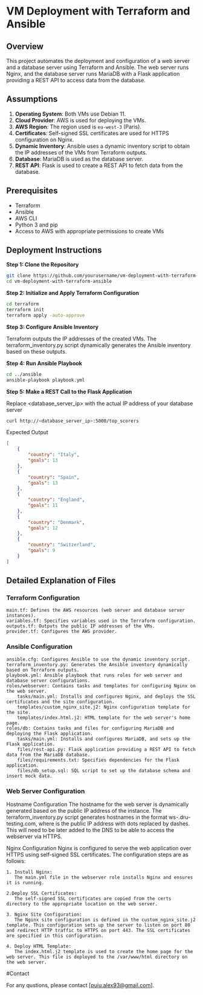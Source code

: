 # VM Deployment with Terraform and Ansible

## Overview

This project automates the deployment and configuration of a web server and a database server using Terraform and Ansible. The web server runs Nginx, and the database server runs MariaDB with a Flask application providing a REST API to access data from the database.

## Assumptions

1. **Operating System**: Both VMs use Debian 11.
2. **Cloud Provider**: AWS is used for deploying the VMs.
3. **AWS Region**: The region used is `eu-west-3` (Paris).
4. **Certificates**: Self-signed SSL certificates are used for HTTPS configuration on Nginx.
5. **Dynamic Inventory**: Ansible uses a dynamic inventory script to obtain the IP addresses of the VMs from Terraform outputs.
6. **Database**: MariaDB is used as the database server.
7. **REST API**: Flask is used to create a REST API to fetch data from the database.

## Prerequisites

- Terraform
- Ansible
- AWS CLI
- Python 3 and pip
- Access to AWS with appropriate permissions to create VMs


## Deployment Instructions

**Step 1: Clone the Repository**

```sh
git clone https://github.com/yourusername/vm-deployment-with-terraform-ansible.git
cd vm-deployment-with-terraform-ansible
```

**Step 2: Initialize and Apply Terraform Configuration**

```sh
cd terraform
terraform init
terraform apply -auto-approve
```

**Step 3: Configure Ansible Inventory**

Terraform outputs the IP addresses of the created VMs. The terraform_inventory.py script dynamically generates the Ansible inventory based on these outputs.

**Step 4: Run Ansible Playbook**

```sh
cd ../ansible
ansible-playbook playbook.yml
```
**Step 5: Make a REST Call to the Flask Application**

 Replace <database_server_ip> with the actual IP address of your database server

```sh
curl http://<database_server_ip>:5000/top_scorers
```

 Expected Output

```json
[
    {
        "country": "Italy",
        "goals": 13
    },
    {
        "country": "Spain",
        "goals": 13
    },
    {
        "country": "England",
        "goals": 11
    },
    {
        "country": "Denmark",
        "goals": 12
    },
    {
        "country": "Switzerland",
        "goals": 9
    }
]
```

## Detailed Explanation of Files

### Terraform Configuration

```
main.tf: Defines the AWS resources (web server and database server instances).
variables.tf: Specifies variables used in the Terraform configuration.
outputs.tf: Outputs the public IP addresses of the VMs.
provider.tf: Configures the AWS provider.
```

### Ansible Configuration

```
ansible.cfg: Configures Ansible to use the dynamic inventory script.
terraform_inventory.py: Generates the Ansible inventory dynamically based on Terraform outputs.
playbook.yml: Ansible playbook that runs roles for web server and database server configurations.
roles/webserver: Contains tasks and templates for configuring Nginx on the web server.
	tasks/main.yml: Installs and configures Nginx, and deploys the SSL certificates and the site configuration.
	templates/custom_nginx_site.j2: Nginx configuration template for the site.
	templates/index.html.j2: HTML template for the web server's home page.
roles/db: Contains tasks and files for configuring MariaDB and deploying the Flask application.
	tasks/main.yml: Installs and configures MariaDB, and sets up the Flask application.
	files/rest-api.py: Flask application providing a REST API to fetch data from the MariaDB database.
	files/requirements.txt: Specifies dependencies for the Flask application.
	files/db_setup.sql: SQL script to set up the database schema and insert mock data.
```

### Web Server Configuration
Hostname Configuration
The hostname for the web server is dynamically generated based on the public IP address of the instance. The terraform_inventory.py script generates hostnames in the format ws-<ip>.dru-testing.com, where <ip> is the public IP address with dots replaced by dashes. This will need to be later added to the DNS to be able to access the webserver via HTTPS.

Nginx Configuration
Nginx is configured to serve the web application over HTTPS using self-signed SSL certificates. The configuration steps are as follows:

	1. Install Nginx:
	   The main.yml file in the webserver role installs Nginx and ensures it is running.

	2.Deploy SSL Certificates:
	   The self-signed SSL certificates are copied from the certs directory to the appropriate location on the web server.

	3. Nginx Site Configuration:
	   The Nginx site configuration is defined in the custom_nginx_site.j2 template. This configuration sets up the server to listen on port 80 and redirect HTTP traffic to HTTPS on port 443. The SSL certificates are specified in this configuration.

	4. Deploy HTML Template:
	   The index.html.j2 template is used to create the home page for the web server. This file is deployed to the /var/www/html directory on the web server.


#Contact

For any qustions, please contact [puiu.alex93@gmail.com].

